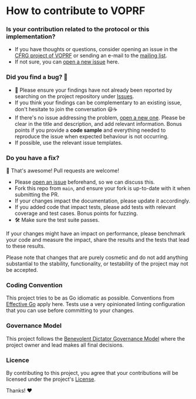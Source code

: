 # How to contribute to VOPRF

### Is your contribution related to the protocol or this implementation?

- If you have thoughts or questions, consider opening an issue in the [CFRG project of VOPRF](https://github.com/cfrg/draft-irtf-cfrg-voprf) or sending an e-mail to the [mailing list](https://www.irtf.org/mailman/listinfo/cfrg).
- If not sure, you can [open a new issue](https://github.com/bytemare/voprf/issues/new) here.

### Did you find a bug? 🐞

* 🔎 Please ensure your findings have not already been reported by searching on the project repository under [Issues](https://github.com/bytemare/voprf).
* If you think your findings can be complementary to an existing issue, don't hesitate to join the conversation 😃☕
* If there's no issue addressing the problem, [open a new one](https://github.com/bytemare/voprf/issues/new). Please be clear in the title and description, and add relevant information. Bonus points if you provide a **code sample** and everything needed to reproduce the issue when expected behaviour is not occurring.
* If possible, use the relevant issue templates.

### Do you have a fix?

🎉 That's awesome! Pull requests are welcome!

* Please [open an issue](https://github.com/bytemare/voprf) beforehand, so we can discuss this.
* Fork this repo from `main`, and ensure your fork is up-to-date with it when submitting the PR.
* If your changes impact the documentation, please update it accordingly.
* If you added code that impact tests, please add tests with relevant coverage and test cases. Bonus points for fuzzing.
* 🛠️ Make sure the test suite passes.

If your changes might have an impact on performance, please benchmark your code and measure the impact, share the results and the tests that lead to these results.

Please note that changes that are purely cosmetic and do not add anything substantial to the stability, functionality, or testability of the project may not be accepted.

### Coding Convention

This project tries to be as Go idiomatic as possible. Conventions from [Effective Go](https://golang.org/doc/effective_go) apply here. Tests use a very opinionated linting configuration that you can use before committing to your changes.

### Governance Model

This project follows the [Benevolent Dictator Governance Model](http://oss-watch.ac.uk/resources/benevolentdictatorgovernancemodel) where the project owner and lead makes all final decisions.

### Licence

By contributing to this project, you agree that your contributions will be licensed under the project's [License](https://github.com/bytemare/voprf/blob/main/LICENSE).

Thanks! :heart: